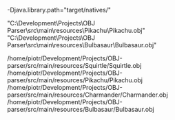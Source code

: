 -Djava.library.path="target/natives/"

"C:\Development\Projects\OBJ Parser\src\main\resources\Pikachu\Pikachu.obj" "C:\Development\Projects\OBJ Parser\src\main\resources\Bulbasaur\Bulbasaur.obj"

/home/piotr/Development/Projects/OBJ-parser/src/main/resources/Squirtle/Squirtle.obj /home/piotr/Development/Projects/OBJ-parser/src/main/resources/Pikachu/Pikachu.obj /home/piotr/Development/Projects/OBJ-parser/src/main/resources/Charmander/Charmander.obj /home/piotr/Development/Projects/OBJ-parser/src/main/resources/Bulbasaur/Bulbasaur.obj
